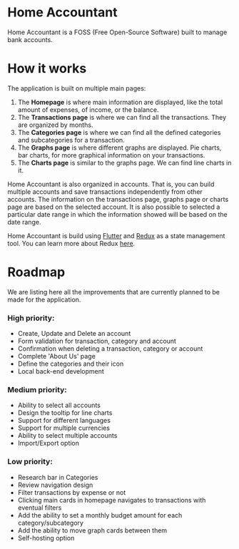 # Home Accountant

Home Accountant is a FOSS (Free Open-Source Software) built to manage bank accounts.

# How it works

The application is built on multiple main pages:
1. The **Homepage** is where main information are displayed, like the total amount of expenses, of income, or the balance.
2. The **Transactions page** is where we can find all the transactions. They are organized by months.
3. The **Categories page** is where we can find all the defined categories and subcategories for a transaction.
4. The **Graphs page** is where different graphs are displayed. Pie charts, bar charts, for more graphical information on your transactions.
5. The **Charts page** is similar to the graphs page. We can find line charts in it.

Home Accountant is also organized in accounts. That is, you can build multiple accounts and save transactions independently from other accounts. The information on the transactions page, graphs page or charts page are based on the selected account. It is also possible to selected a particular date range in which the information showed will be based on the date range.

Home Accountant is build using [Flutter](https://flutter.dev/) and [Redux](https://pub.dev/packages/redux) as a state management tool. You can learn more about Redux [here](https://redux.js.org/).

# Roadmap

We are listing here all the improvements that are currently planned to be made for the application.

### High priority:
* Create, Update and Delete an account
* Form validation for transaction, category and account
* Confirmation when deleting a transaction, category or account
* Complete 'About Us' page
* Define the categories and their icon
* Local back-end development

### Medium priority:
* Ability to select all accounts
* Design the tooltip for line charts
* Support for different languages
* Support for multiple currencies
* Ability to select multiple accounts
* Import/Export option

### Low priority:
* Research bar in Categories
* Review navigation design
* Filter transactions by expense or not
* Clicking main cards in homepage navigates to transactions with eventual filters
* Add the ability to set a monthly budget amount for each category/subcategory
* Add the ability to move graph cards between them
* Self-hosting option